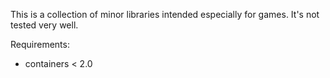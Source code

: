 This is a collection of minor libraries intended especially for games. It's not tested very well.

Requirements:
- containers < 2.0
